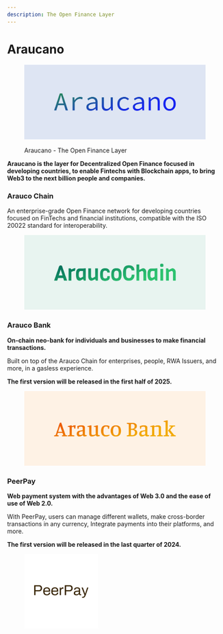 ```yaml
---
description: The Open Finance Layer
---
```


# Araucano

<figure><img src="../.gitbook/assets/cover.png" alt=""><figcaption><p>Araucano - The Open Finance Layer</p></figcaption></figure>

**Araucano is the layer for Decentralized Open Finance focused in developing countries, to enable Fintechs with Blockchain apps, to bring Web3 to the next billion people and companies.**

### Arauco Chain

An enterprise-grade Open Finance network for developing countries focused on FinTechs and financial institutions, compatible with the ISO 20022 standard for interoperability.

<figure><img src="../.gitbook/assets/cover (1).png" alt=""><figcaption></figcaption></figure>

### Arauco Bank

**On-chain neo-bank for individuals and businesses to make financial transactions.**

Built on top of the Arauco Chain for enterprises, people, RWA Issuers, and more, in a gasless experience.

**The first version will be released in the first half of 2025.**



<figure><img src="../.gitbook/assets/araucobank.png" alt=""><figcaption></figcaption></figure>

### PeerPay

**Web payment system with the advantages of Web 3.0 and the ease of use of Web 2.0.**

With PeerPay, users can manage different wallets, make cross-border transactions in any currency, Integrate payments into their platforms, and more.

**The first version will be released in the last quarter of 2024.**



<figure><img src="../.gitbook/assets/Imagen1.png" alt=""><figcaption></figcaption></figure>
